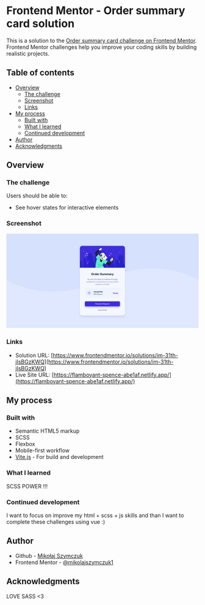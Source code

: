 # Frontend Mentor - Order summary card solution

This is a solution to the [Order summary card challenge on Frontend Mentor](https://www.frontendmentor.io/challenges/order-summary-component-QlPmajDUj). Frontend Mentor challenges help you improve your coding skills by building realistic projects. 

## Table of contents

- [Overview](#overview)
  - [The challenge](#the-challenge)
  - [Screenshot](#screenshot)
  - [Links](#links)
- [My process](#my-process)
  - [Built with](#built-with)
  - [What I learned](#what-i-learned)
  - [Continued development](#continued-development)
- [Author](#author)
- [Acknowledgments](#acknowledgments)

## Overview

### The challenge

Users should be able to:

- See hover states for interactive elements

### Screenshot

![](./screenshot.png)

### Links

- Solution URL: [https://www.frontendmentor.io/solutions/im-31th-jIsBGzKWQ](https://www.frontendmentor.io/solutions/im-31th-jIsBGzKWQ)
- Live Site URL: [https://flamboyant-spence-abe1af.netlify.app/](https://flamboyant-spence-abe1af.netlify.app/)

## My process

### Built with

- Semantic HTML5 markup
- SCSS
- Flexbox
- Mobile-first workflow
- [Vite.js](https://vitejs.dev/) - For build and development

### What I learned

SCSS POWER !!!

### Continued development

I want to focus on improve my html + scss + js skills and than I want to complete these challenges using vue :)

## Author

- Github - [Mikołaj Szymczuk](https://github.com/mikolajszymczuk1)
- Frontend Mentor - [@mikolajszymczuk1](https://www.frontendmentor.io/profile/mikolajszymczuk1)

## Acknowledgments

LOVE SASS <3